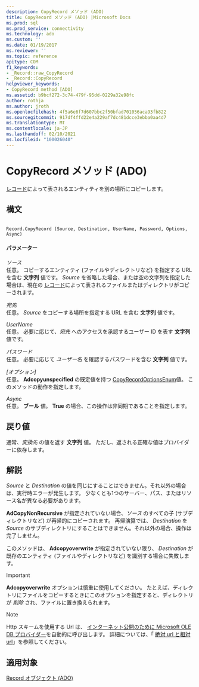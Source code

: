 ```yaml
---
description: CopyRecord メソッド (ADO)
title: CopyRecord メソッド (ADO) |Microsoft Docs
ms.prod: sql
ms.prod_service: connectivity
ms.technology: ado
ms.custom: ''
ms.date: 01/19/2017
ms.reviewer: ''
ms.topic: reference
apitype: COM
f1_keywords:
- _Record::raw_CopyRecord
- _Record::CopyRecord
helpviewer_keywords:
- CopyRecord method [ADO]
ms.assetid: b9bcf272-3c74-479f-95dd-0229a32e98fc
author: rothja
ms.author: jroth
ms.openlocfilehash: 4f5a6e6f7d607bbc2f50bfad701056aca93fb822
ms.sourcegitcommit: 917df4ffd22e4a229af7dc481dcce3ebba0aa4d7
ms.translationtype: MT
ms.contentlocale: ja-JP
ms.lasthandoff: 02/10/2021
ms.locfileid: "100026040"
---
```

# <a name="copyrecord-method-ado"></a>CopyRecord メソッド (ADO)
[レコード](./record-object-ado.md)によって表されるエンティティを別の場所にコピーします。  
  
## <a name="syntax"></a>構文  
  
```  
  
Record.CopyRecord (Source, Destination, UserName, Password, Options, Async)  
```  
  
#### <a name="parameters"></a>パラメーター  
 *ソース*  
 任意。 コピーするエンティティ (ファイルやディレクトリなど) を指定する URL を含む **文字列** 値です。 *Source* を省略した場合、または空の文字列を指定した場合は、現在の [レコード](./record-object-ado.md)によって表されるファイルまたはディレクトリがコピーされます。  
  
 *宛先*  
 任意。 *Source* をコピーする場所を指定する URL を含む **文字列** 値です。  
  
 *UserName*  
 任意。 必要に応じて、*宛先* へのアクセスを承認するユーザー ID を表す **文字列** 値です。  
  
 *パスワード*  
 任意。 必要に応じて *ユーザー名* を確認するパスワードを含む **文字列** 値です。  
  
 *[オプション]*  
 任意。 **Adcopyunspecified** の既定値を持つ [CopyRecordOptionsEnum](./copyrecordoptionsenum.md)値。 このメソッドの動作を指定します。  
  
 *Async*  
 任意。 **ブール** 値。 **True** の場合、この操作は非同期であることを指定します。  
  
## <a name="return-value"></a>戻り値  
 通常、*変換先* の値を返す **文字列** 値。 ただし、返される正確な値はプロバイダーに依存します。  
  
## <a name="remarks"></a>解説  
 *Source* と *Destination* の値を同じにすることはできません。それ以外の場合は、実行時エラーが発生します。 少なくとも1つのサーバー、パス、またはリソース名が異なる必要があります。  
  
 **AdCopyNonRecursive** が指定されていない場合、*ソース* のすべての子 (サブディレクトリなど) が再帰的にコピーされます。 再帰演算では、 *Destination* を *Source* のサブディレクトリにすることはできません。それ以外の場合、操作は完了しません。  
  
 このメソッドは、 **Adcopyoverwrite** が指定されていない限り、 *Destination* が既存のエンティティ (ファイルやディレクトリなど) を識別する場合に失敗します。  
  
> [!IMPORTANT]
>  **Adcopyoverwrite** オプションは慎重に使用してください。 たとえば、ディレクトリにファイルをコピーするときにこのオプションを指定すると、ディレクトリが *削除* され、ファイルに置き換えられます。  
  
> [!NOTE]
>  Http スキームを使用する Url は、 [インターネット公開のために Microsoft OLE DB プロバイダー](../../guide/appendixes/microsoft-ole-db-provider-for-internet-publishing.md)を自動的に呼び出します。 詳細については、「 [絶対 url と相対 url](../../guide/data/absolute-and-relative-urls.md)」を参照してください。  
  
## <a name="applies-to"></a>適用対象  
 [Record オブジェクト (ADO)](./record-object-ado.md)